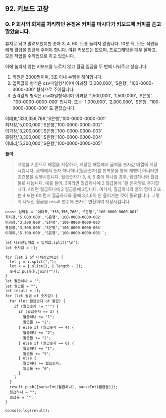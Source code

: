 ## 92. 키보드 고장

### Q. P 회사의 회계를 처리하던 은정은 커피를 마시다가 키보드에 커피를 쏟고 말았습니다.

휴지로 닦고 말려보았지만 숫자 3, 4, 6이 도통 눌리지 않습니다.
10분 뒤, 모든 직원들에게 월급을 입금해 주어야 합니다.
여유 키보드는 없으며, 프로그래밍을 매우 잘하고, 모든 작업을 수작업으로 하고 있습니다.

이에 눌리지 않는 키보드를 누르지 않고 월급 입금을 두 번에 나눠주고 싶습니다.

1. 직원은 2000명이며, 3초 이내 수행을 해야합니다.
2. 입력값의 형식은 csv파일형식이며 이과장 '3,000,000', 'S은행', '100-0000-0000-000' 형식으로 주어집니다.
3. 출력값의 형식은 csv파일형식이며 이과장 '1,500,000', '1,500,000', 'S은행', '100-0000-0000-000' 입니다. 또는 '1,000,000', '2,000,000', 'S은행', '100-0000-0000-000' 도 괜찮습니다.

이대표,'333,356,766','S은행','100-0000-0000-001'  
최차장,'5,000,000','S은행','100-0000-0000-002'  
이과장,'3,200,000','S은행','100-0000-0000-003'  
홍팀장,'3,300,000','S은행','100-0000-0000-004'  
이대리,'5,300,000','S은행','100-0000-0000-005'

**풀이**

> 개행을 기준으로 배열을 저장하고, 저장된 배열에서 금액을 숫자값 배열에 저장시킵니다. 금액에서 숫자 하나하나(월급숫자)를 반복문을 통해 개행이 아니라면 조건문을 실행시킵니다. 월급숫자가 3, 4, 6 중에 하나일 경우, 월급하나와 월급둘로 나눕니다. 예를 들어, 3이라면 월급하나에 2 월급둘에 1을 문자열로 추가합니다. 4라면 월급하나에 2 월급둘에 2입니다. 여기서, 월급하나와 둘의 합이 3 또는 4 또는 6이면서 월급하나와 둘에 3,4,6이 안 들어가는 것이 중요합니다. 그렇게 나눠진 월급을 result 변수에 숫자로 변환하여 저장시킵니다.

```
const 입력값 = `이대표,'333,356,766','S은행','100-0000-0000-001'
최차장,'5,000,000','S은행','100-0000-0000-002'
이과장,'3,200,000','S은행','100-0000-0000-003'
홍팀장,'3,300,000','S은행','100-0000-0000-004'
이대리,'5,300,000','S은행','100-0000-0000-005'`;

let 나눠진입력값 = 입력값.split("\n");
let 숫자값 = [];

for (let i of 나눠진입력값) {
  let j = i.split(",");
  let k = j.slice(1, j.length - 2);
  숫자값.push(k.join(""));
}
let 월급하나 = "";
let 월급둘 = "";
let result = [];
for (let 월급 of 숫자값) {
  for (let 월급숫자 of 월급) {
    if (월급숫자 != "'") {
      if (월급숫자 == 3) {
        월급하나 += "1";
        월급둘 += "2";
      } else if (월급숫자 == 4) {
        월급하나 += "2";
        월급둘 += "2";
      } else if (월급숫자 == 6) {
        월급하나 += "1";
        월급둘 += "5";
      } else {
        월급하나 += 월급숫자;
        월급둘 += "0";
      }
    }
  }
  result.push([parseInt(월급하나), parseInt(월급둘)]);
  월급하나 = "";
  월급둘 = "";
}

console.log(result);
```
